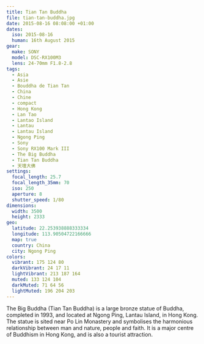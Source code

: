 ```yaml
---
title: Tian Tan Buddha
file: tian-tan-buddha.jpg
date: 2015-08-16 08:08:00 +01:00
dates:
  iso: 2015-08-16
  human: 16th August 2015
gear:
  make: SONY
  model: DSC-RX100M3
  lens: 24-70mm F1.8-2.8
tags:
  - Asia
  - Asie
  - Bouddha de Tian Tan
  - China
  - Chine
  - compact
  - Hong Kong
  - Lan Tao
  - Lantao Island
  - Lantau
  - Lantau Island
  - Ngong Ping
  - Sony
  - Sony RX100 Mark III
  - The Big Buddha
  - Tian Tan Buddha
  - 天壇大佛
settings:
  focal_length: 25.7
  focal_length_35mm: 70
  iso: 250
  aperture: 8
  shutter_speed: 1/80
dimensions:
  width: 3500
  height: 2333
geo:
  latitude: 22.253938888333334
  longitude: 113.90504722166666
  map: true
  country: China
  city: Ngong Ping
colors:
  vibrant: 175 124 80
  darkVibrant: 24 17 11
  lightVibrant: 213 187 164
  muted: 133 124 104
  darkMuted: 71 64 56
  lightMuted: 196 204 203
---
```


The Big Buddha (Tian Tan Buddha) is a large bronze statue of Buddha, completed in 1993, and located at Ngong Ping, Lantau Island, in Hong Kong. The statue is sited near Po Lin Monastery and symbolises the harmonious relationship between man and nature, people and faith. It is a major centre of Buddhism in Hong Kong, and is also a tourist attraction.

